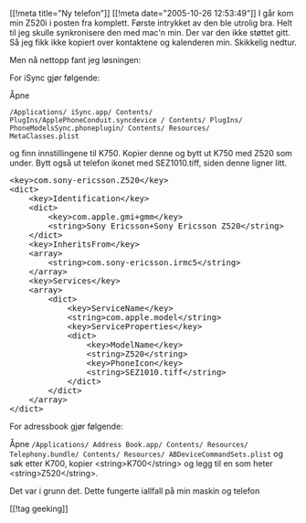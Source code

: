 [[!meta  title="Ny telefon"]]
[[!meta  date="2005-10-26 12:53:49"]]
I går kom min Z520i i posten fra komplett. Første intrykket av den ble utrolig bra. Helt til jeg skulle synkronisere den med mac'n min. Der var den ikke støttet gitt. Så jeg fikk ikke kopiert over kontaktene og kalenderen min. Skikkelig nedtur.

Men nå nettopp fant jeg løsningen:

For iSync gjør følgende:

Åpne

<code>/Applications/ iSync.app/ Contents/ PlugIns/ApplePhoneConduit.syncdevice / Contents/ PlugIns/ PhoneModelsSync.phoneplugin/ Contents/ Resources/ MetaClasses.plist</code>



og finn innstillingene til K750. Kopier denne og bytt ut K750 med Z520 som under. Bytt også ut telefon ikonet med SEZ1010.tiff, siden denne ligner litt.
<pre>
&lt;key&gt;com.sony-ericsson.Z520&lt;/key&gt;
&lt;dict&gt;
	&lt;key&gt;Identification&lt;/key&gt;
	&lt;dict&gt;
		&lt;key&gt;com.apple.gmi+gmm&lt;/key&gt;
		&lt;string&gt;Sony Ericsson+Sony Ericsson Z520&lt;/string&gt;
	&lt;/dict&gt;
	&lt;key&gt;InheritsFrom&lt;/key&gt;
	&lt;array&gt;
		&lt;string&gt;com.sony-ericsson.irmc5&lt;/string&gt;
	&lt;/array&gt;
	&lt;key&gt;Services&lt;/key&gt;
	&lt;array&gt;
		&lt;dict&gt;
			&lt;key&gt;ServiceName&lt;/key&gt;
			&lt;string&gt;com.apple.model&lt;/string&gt;
			&lt;key&gt;ServiceProperties&lt;/key&gt;
			&lt;dict&gt;
				&lt;key&gt;ModelName&lt;/key&gt;
				&lt;string&gt;Z520&lt;/string&gt;
				&lt;key&gt;PhoneIcon&lt;/key&gt;
				&lt;string&gt;SEZ1010.tiff&lt;/string&gt;
			&lt;/dict&gt;
		&lt;/dict&gt;
	&lt;/array&gt;
&lt;/dict&gt;</pre>

For adressbook gjør følgende:

Åpne
<code>/Applications/ Address Book.app/ Contents/ Resources/ Telephony.bundle/ Contents/ Resources/ ABDeviceCommandSets.plist</code>
og søk etter K700, kopier &lt;string&gt;K700&lt;/string&gt; og legg til en som heter &lt;string&gt;Z520&lt;/string&gt;.

Det var i grunn det. Dette fungerte iallfall på min maskin og telefon

[[!tag  geeking]]
